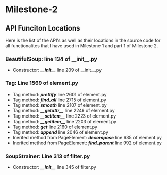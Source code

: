 # Milestone-2

## API Funciton Locations

Here is the list of the API's as well as their locations in the source code
for all functionalites that I have used in Milestone 1 and part 1 of Milestone 2.

### BeautifulSoup: line 134 of \_\_init\_\_.py  
- Constructor: ***\_\_init\_\_*** line 209 of \_\_init\_\_.py

### Tag: Line 1569 of element.py
- Tag method: ***prettify*** line 2601 of element.py
- Tag method: ***find\_all*** line 2715 of element.py
- Tag method: ***smooth*** line 2107 of element.py
- Tag method: ***\_\_getattr\_\_*** line 2249 of element.py
- Tag method: ***\_\_setitem\_\_*** line 2223 of element.py
- Tag method: ***\_\_getitem\_\_*** line 2203 of element.py
- Tag method: ***get*** line 2160 of element.py
- Tag method: ***append*** line 2046 of element.py
- Inerited method from PageElement: ***decompose*** line 635 of element.py
- Inerited method from PageElement: ***find_parent*** line 992 of element.py

### SoupStrainer: Line 313 of filter.py
- Constructor: ***\_\_init\_\_*** line 345 of filter.py
